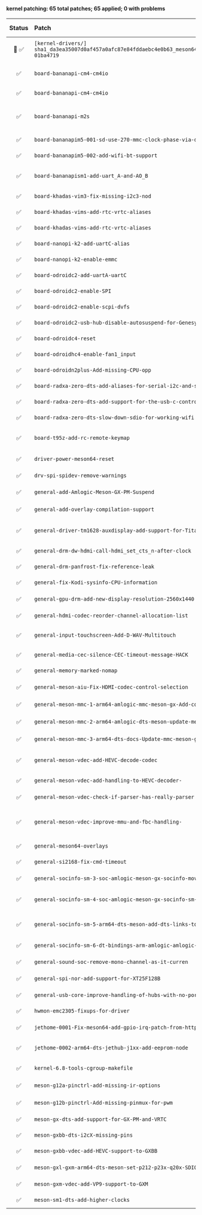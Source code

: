 #### kernel patching: 65 total patches; 65 applied; 0 with problems

| Status | Patch  | Diffstat Summary | Files patched | Author / Subject |
| :---:    | :---   | :---   | :---   | :---  |
|  🤖  ✅  | `[kernel-drivers/]` `sha1_da3ea35007d0af457a0afc87e84fddaebc4e0b63_meson64_edge_2d3cea8c_6ec0e137-01ba4719` | `(+0/-0)[]` | 54639381872ef2332f2e546bbb9330977f886f0d `?` | `Armbian Autopatcher` _[AUTOGEN] /opt/build_armbian/extensions/cache/patch/kernel-drivers/sha1_da3ea35007d0af457a0afc87e84fddaebc4e0b63_meson64_edge_2d3cea8c_6ec0e137-01ba4719_ |
| ✅  | `board-bananapi-cm4-cm4io` | `(+17/-4)[2M]` | 456a40af03329a1f50a508be00b06ee3ffb0bd08 `meson-g12b-bananapi-cm4.dtsi`, `meson-g12b-bananapi-cm4-cm4io.dts` | `Patrick Yavitz` _arch: arm64: dts: amlogic: meson g12b bananapi cm4_ |
| ✅  | `board-bananapi-cm4-cm4io` | `(+7/-2)[1M]` | e07aa08bf5dd05084a14d0de21f56dc0893180dc `meson-g12b-bananapi-cm4.dtsi` | `Patrick Yavitz` _BananaPi CM4: improve SDIO WiFi speeds_ |
| ✅  | `board-bananapi-m2s` | `(+17/-0)[3M]` | 134c554b4f043ca47a33c42ba8724fb3d2e18f3f `meson-g12b-bananapi.dtsi`, `meson-g12b-a311d-bananapi-m2s.dts`, `meson-g12b-s922x-bananapi-m2s.dts` | `Patrick Yavitz` _arch: arm64: dts: amlogic: meson g12b bananapi m2s_ |
| ✅  | `board-bananapim5-001-sd-use-270-mmc-clock-phase-via-dt` | `(+5/-0)[1M]` | 92e011232dc31e600ebd9fe3b3972bfc13e0c132 `meson-sm1-bananapi.dtsi` | `Igor Pecovnik` _BananaPi M5: 270 clock phase, via amlogic,mmc-phase_ |
| ✅  | `board-bananapim5-002-add-wifi-bt-support` | `(+65/-1)[1M]` | 02417366dc77221df1cb5e19f00d9c83f9a77048 `meson-sm1-bananapi-m5.dts` | `Patrick Yavitz` _arch: arm64: dts: amlogic: add wifi/bt support to bananapi m5_ |
| ✅  | `board-bananapism1-add-uart_A-and-AO_B` | `(+26/-0)[3M]` | 9e39bcdc8d71d900df51d1e9aadfe71b73eab1e5 `meson-sm1-bananapi-m2-pro.dts`, `meson-g12-common.dtsi`, `meson-sm1-bananapi.dtsi` | `Patrick Yavitz` _arm64: dts: amlogic: meson-sm1-bananapi: add uart A and AO_B_ |
| ✅  | `board-khadas-vim3-fix-missing-i2c3-nod` | `(+7/-0)[1M]` | b24a3735d26c9683a6b73d6c41f84681c25c07c8 `meson-khadas-vim3.dtsi` | `Christian Hewitt` _WIP: arm64: dts: meson: khadas-vim3: fix missing i2c3 node_ |
| ✅  | `board-khadas-vims-add-rtc-vrtc-aliases` | `(+2/-0)[1M]` | 9812119390ccc7d3f2935081dadcd6f0fd584620 `meson-gxl-s905x-khadas-vim.dts` | `Christian Hewitt` _HACK: arm64: dts: meson: add rtc/vrtc aliases to Khadas VIM_ |
| ✅  | `board-khadas-vims-add-rtc-vrtc-aliases` | `(+2/-0)[1M]` | 88313d8aa024c36f56d2afeec96a2791dfba8364 `meson-gxm-khadas-vim2.dts` | `Christian Hewitt` _HACK: arm64: dts: meson: add rtc/vrtc aliases to Khadas VIM2_ |
| ✅  | `board-nanopi-k2-add-uartC-alias` | `(+1/-0)[1M]` | 91d07ae27b08186e6b9e80d65b0527f56a99d6b7 `meson-gxbb-nanopi-k2.dts` | `Martin Ayotte` _add uartC alias for nanopi-k2_ |
| ✅  | `board-nanopi-k2-enable-emmc` | `(+1/-3)[1M]` | b34c57b65ca16702e7e767da5b335bad1df372a7 `meson-gxbb-nanopi-k2.dts` | `Igor Pecovnik` _nanopik2 - enable eMMC_ |
| ✅  | `board-odroidc2-add-uartA-uartC` | `(+14/-0)[1M]` | 65b0b9e8349c06c6d362f6d6d6c08d6d0a8e76d3 `meson-gxbb-odroidc2.dts` | `Martin Ayotte` _add uartA and uartC for Odroid-C2_ |
| ✅  | `board-odroidc2-enable-SPI` | `(+26/-0)[1M]` | 63050b277c2bd95dbac0280320fce2eb15d086f5 `meson-gxbb-odroidc2.dts` | `Thomas McKahan` _Odroid C2 enable SPI_ |
| ✅  | `board-odroidc2-enable-scpi-dvfs` | `(+2/-1)[1M]` | 90a2812409b8a30b858a12d36c21f226e4074937 `meson-gxbb-odroidc2.dts` | `zador-blood-stained` _Enable odroidc2-dev DVFS_ |
| ✅  | `board-odroidc2-usb-hub-disable-autosuspend-for-Genesys-Logic-` | `(+1/-1)[1M]` | 0c018889174e1d2ef0073e8ec952153809b4e23e `hub.c` | `Christian Hewitt` _LOCAL: usb: hub: disable autosuspend for Genesys Logic Hubs_ |
| ✅  | `board-odroidc4-reset` | `(+10/-0)[1M]` | a551f1f8723b06f797842084e6d03d1d933eee93 `meson-sm1-odroid-c4.dts` | `Ash Hughes` _adapted meson64-reboot driver, fix reboot on odroid C4 when using UHS-II SD cards_ |
| ✅  | `board-odroidhc4-enable-fan1_input` | `(+4/-0)[1M]` | a062e9044bf51936e6009cfc6d53eaaa9a8e1075 `meson-sm1-odroid-hc4.dts` | `Ricardo Pardini` _ODROID-HC4: add DT attributes to enable fan1_input_ |
| ✅  | `board-odroidn2plus-Add-missing-CPU-opp` | `(+16/-0)[1M]` | b9ce82bec8a41603d41224ad3b9bccd58d70f7c9 `meson-g12b-a311d.dtsi` | `Igor Pecovnik` _Add missing CPU opp values for clocking g12b / N2+ higher_ |
| ✅  | `board-radxa-zero-dts-add-aliases-for-serial-i2c-and-spi` | `(+12/-0)[1M]` | 220117b4eeb8b16174aa2d3f437875e0f9a4a9f1 `meson-g12a-radxa-zero.dts` | `Patrick Yavitz` _arm64: dts: Radxa Zero: set aliases for serial, i2c and spi_ |
| ✅  | `board-radxa-zero-dts-add-support-for-the-usb-c-controller` | `(+48/-0)[1M]` | feb66d9cadf986f15e94b5307249d07a1d01c56f `meson-g12a-radxa-zero.dts` | `Christian Hewitt` _arm64: dts: meson: radxa-zero: add support for the usb type-c controller_ |
| ✅  | `board-radxa-zero-dts-slow-down-sdio-for-working-wifi` | `(+1/-1)[1M]` | 7608eb850e246abaa9b8850f119f01ca96013f44 `meson-g12a-radxa-zero.dts` | `Yuntian Zhang` _VENDOR: Radxa Zero Wi-Fi fix_ |
| ✅  | `board-t95z-add-rc-remote-keymap` | `(+80/-0)[4M, 1A]` | 07ff9fc5866e19ffcff9d3f602f91d4afb842aea `rc-sunvell-t95z-plus.c`, `vendor-prefixes.yaml`, `rc.yaml`, `Makefile`, `rc-map.h` | `Christian Hewitt` _add rc keymaps for Sunvell T95Z Plus_ |
| ✅  | `driver-power-meson64-reset` | `(+194/-0)[2M, 1A]` | 39140e791b2fcd297aca1748540a342446f08c75 `meson64-reboot.c`, `Kconfig`, `Makefile` | `Patrick Yavitz` _pyavitz meson64-generalized `odroid-reboot` driver_ |
| ✅  | `drv-spi-spidev-remove-warnings` | `(+2/-0)[1M]` | 976b2065a0b3e98dce459f1133db517be7667c55 `spidev.c` | `John Doe` _rockchip64: edge: 6.10.5 drv:spi:spidev remove warnings_ |
| ✅  | `general-add-Amlogic-Meson-GX-PM-Suspend` | `(+93/-0)[2M, 1A]` | 0f36165d0828dce1c8c35ae9831d36ebdb41ce03 `meson_gx_pm.c`, `Kconfig`, `Makefile` | `Neil Armstrong` _HACK: arm64: meson: add Amlogic Meson GX PM Suspend_ |
| ✅  | `general-add-overlay-compilation-support` | `(+19/-2)[2M]` | 437991cc7b7e9cad16b0b6c8883230906a892193 `Makefile.dtbinst`, `Makefile.lib` | `Paolo Sabatino` _compile .scr and install overlays in right path_ |
| ✅  | `general-driver-tm1628-auxdisplay-add-support-for-Titanmec-TM16` | `(+477/-0)[2M, 3A]` | 2759aada06fb77183d112424133e66c855db6eeb `tm1628.c`, `titanmec,tm1628.yaml`, `Kconfig`, `sysfs-devices-auxdisplay-tm1628`, `Makefile` | `Heiner Kallweit` _FROMLIST(v5): auxdisplay: add support for Titanmec TM1628 7 segment display controller + etc_ |
| ✅  | `general-drm-dw-hdmi-call-hdmi_set_cts_n-after-clock` | `(+5/-0)[1M]` | c4a4b26c28f983f9c588f25da3e972f1eccaf6c6 `dw-hdmi.c` | `Jonas Karlman` _TEMP: drm: dw-hdmi: call hdmi_set_cts_n after clock is enabled_ |
| ✅  | `general-drm-panfrost-fix-reference-leak` | `(+1/-1)[1M]` | aabe2d58e09e0a6d6cfa8416cabc86ce75d6d493 `panfrost_job.c` | `Qinglang Miao` _drm/panfrost: fix reference leak in panfrost_job_hw_submit_ |
| ✅  | `general-fix-Kodi-sysinfo-CPU-information` | `(+1/-2)[1M]` | a9501ab8d9c656fad13b92caff943859af8febcd `cpuinfo.c` | `Christian Hewitt` _HACK: arm64: fix Kodi sysinfo CPU information_ |
| ✅  | `general-gpu-drm-add-new-display-resolution-2560x1440` | `(+19/-1)[2M]` | 9ae57e20eaa4f14281fd6c950917564f88d774ef `meson_vclk.c`, `meson_venc.c` | `Dongjin Kim` _ODROID-COMMON: gpu/drm: add new display resolution 2560x1440_ |
| ✅  | `general-hdmi-codec-reorder-channel-allocation-list` | `(+77/-63)[1M]` | 26df3295233534249f9603c6966691950ab3586a `hdmi-codec.c` | `Jonas Karlman` _WIP: ASoC: hdmi-codec: reorder channel allocation list_ |
| ✅  | `general-input-touchscreen-Add-D-WAV-Multitouch` | `(+574/-0)[4M, 1A]` | 2c9a775cf28582ef8f152bdb39277dc303cbcb7e `dwav-usb-mt.c`, `Kconfig`, `hid-ids.h`, `hid-quirks.c`, `Makefile` | `Hyeonki Hong` _ODROID-COMMON: input/touchscreen: Add D-WAV Multitouch driver._ |
| ✅  | `general-media-cec-silence-CEC-timeout-message-HACK` | `(+3/-3)[1M]` | 8c2f5f836f80fd3967fb4a4ed6f699bb6f1bfac8 `cec-adap.c` | `Christian Hewitt` _HACK: media: cec: silence CEC timeout message_ |
| ✅  | `general-memory-marked-nomap` | `(+0/-9)[1M]` | ec0c643f259d7d6c9e35381e4192839d7740a97a `of_reserved_mem.c` | `Stefan Agner` _HACK: of: partial revert of fdt.c changes_ |
| ✅  | `general-meson-aiu-Fix-HDMI-codec-control-selection` | `(+80/-34)[2M]` | a8f333ec0f8cb92ffb8f4cbea3c33bac7c996e97 `aiu-codec-ctrl.c`, `aiu-encoder-i2s.c` | `Martin Blumenstingl` _ASoC: meson: aiu: Fix HDMI codec control selection_ |
| ✅  | `general-meson-mmc-1-arm64-amlogic-mmc-meson-gx-Add-core-tx-rx-eMMC-SD-SD` | `(+48/-6)[1M, 1A]` | 809ad519b0320efec18f1d844b4bd9ae8aa5bc09 `meson-gx-mmc.h`, `meson-gx-mmc.c` | `Vyacheslav Bocharov` _arm64: amlogic: mmc: meson-gx: Add core, tx, rx eMMC/SD/SDIO phase clock settings from devicetree data_ |
| ✅  | `general-meson-mmc-2-arm64-amlogic-dts-meson-update-meson-axg-device-tree` | `(+3/-0)[1M]` | 28a3eea7f8dc4d1abe39906ad6491e742725467e `meson-axg.dtsi` | `Vyacheslav Bocharov` _arm64: amlogic: dts: meson: update meson-axg device-tree for new core, tx, rx phase clock settings._ |
| ✅  | `general-meson-mmc-3-arm64-dts-docs-Update-mmc-meson-gx-documentation-for` | `(+11/-0)[1M]` | e4dae0bc05b5eb57325f8681a4562ba15bb03727 `amlogic,meson-gx-mmc.yaml` | `Vyacheslav Bocharov` _arm64: dts: docs: Update mmc meson-gx documentation for new config option amlogic,mmc-phase_ |
| ✅  | `general-meson-vdec-add-HEVC-decode-codec` | `(+1505/-2)[4M, 2A]` | 8c9b4ad983a5f93d15f8c022e238f6cbe5f17fb8 `codec_hevc.c`, `vdec_platform.c`, `codec_hevc.h`, `Makefile`, `esparser.c`, `hevc_regs.h` | `benjamin545` _WIP: drivers: meson: vdec: add HEVC decode codec_ |
| ✅  | `general-meson-vdec-add-handling-to-HEVC-decoder-` | `(+34/-18)[1M]` | 33ab3cce0590b59cf109f3b51a95167ca109e950 `codec_hevc.c` | `benjamin545` _WIP: drivers: meson: vdec: add handling to HEVC decoder to show frames when ready_ |
| ✅  | `general-meson-vdec-check-if-parser-has-really-parser` | `(+10/-4)[1M]` | affc0b34b99ad245aaf4a9398559fb83ddaea83e `esparser.c` | `Neil Armstrong` _WIP: drivers: meson: vdec: check if parser has really parser before marking input buffer as error_ |
| ✅  | `general-meson-vdec-improve-mmu-and-fbc-handling-` | `(+163/-101)[8M]` | 549f547002afa135f9d571aad0e78628c713f85d `codec_hevc_common.c`, `vdec_helpers.c`, `codec_vp9.c`, `vdec_helpers.h`, `codec_h264.c`, `codec_hevc_common.h`, `esparser.c`, `vdec.h` | `benjamin545` _WIP: drivers: meson: vdec: improve mmu and fbc handling and add 10 bit handling_ |
| ✅  | `general-meson64-overlays` | `(+3/-0)[1M]` | 008b49e05b1d77c332983aa301cf255439e415e6 `Makefile.lib` | `Zhang Ning` _general: meson64 overlays_ |
| ✅  | `general-si2168-fix-cmd-timeout` | `(+1/-1)[1M]` | 89de48ace87b8e0873c2b3c1f630295c209c888e `si2168.c` | `Koumes` _si2168: fix cmd timeout_ |
| ✅  | `general-socinfo-sm-3-soc-amlogic-meson-gx-socinfo-move-common-code-to-hea` | `(+137/-125)[1M, 1A]` | 062590699c93ff4286820600b3c6cfbfbf3f8192 `meson-gx-socinfo.c`, `meson-gx-socinfo-internal.h` | `Viacheslav Bocharov` _soc: amlogic: meson-gx-socinfo: move common code to header file_ |
| ✅  | `general-socinfo-sm-4-soc-amlogic-meson-gx-socinfo-sm-Add-Amlogic-secure-m` | `(+211/-4)[3M, 1A]` | 5cc9409c6145664c35180c0bed3b0dc701cef4f1 `meson-gx-socinfo-sm.c`, `meson-gx-socinfo-internal.h`, `Kconfig`, `Makefile` | `Viacheslav Bocharov` _soc: amlogic: meson-gx-socinfo-sm: Add Amlogic secure-monitor SoC Information driver_ |
| ✅  | `general-socinfo-sm-5-arm64-dts-meson-add-dts-links-to-secure-monitor-for-` | `(+4/-0)[4M]` | ca2fb89dc95ca73a2ac43763d80b8330d1f5d435 `meson-a1.dtsi`, `meson-axg.dtsi`, `meson-g12-common.dtsi`, `meson-gx.dtsi` | `Viacheslav Bocharov` _arm64: dts: meson: add dts links to secure-monitor for soc driver in a1, axg, gx, g12_ |
| ✅  | `general-socinfo-sm-6-dt-bindings-arm-amlogic-amlogic-meson-gx-ao-secure-a` | `(+4/-0)[1M]` | d51499d34cd756cb92a736af5463889dfd4877ee `amlogic,meson-gx-ao-secure.yaml` | `Viacheslav Bocharov` _dt-bindings: arm: amlogic: amlogic,meson-gx-ao-secure: add secure-monitor property_ |
| ✅  | `general-sound-soc-remove-mono-channel-as-it-curren` | `(+2/-2)[1M]` | 5b9780f20b50f00721a7d096ee78143e2022af4b `axg-frddr.c` | `ckkim` _ODROID-N2: sound/soc: remove mono channel as it currently doesn't work hdmi output._ |
| ✅  | `general-spi-nor-add-support-for-XT25F128B` | `(+22/-0)[3M, 1A]` | 061284c2e246a3521e7045f32c40ef068185d91f `xtx.c`, `Makefile`, `core.c`, `core.h` | `Andreas Rammhold` _spi-nor: add support for XT25F128B & XT25Q64_ |
| ✅  | `general-usb-core-improve-handling-of-hubs-with-no-ports` | `(+2/-3)[1M]` | dda0c9348d31c7f354f6a10d98024519537319c8 `hub.c` | `Heiner Kallweit` _usb: core: improve handling of hubs with no ports_ |
| ✅  | `hwmon-emc2305-fixups-for-driver` | `(+88/-8)[1M]` | 0970345156255b87148740a1f20244d9bc54c3b8 `emc2305.c` | `Patrick Yavitz` _hwmon: emc2305: fixups for driver_ |
| ✅  | `jethome-0001-Fix-meson64-add-gpio-irq-patch-from-https-lkml.org-l` | `(+42/-0)[2M]` | 69b1dbb05d9e05274f66d0d4ced523bb3b39f033 `pinctrl-meson.c`, `pinctrl-meson.h` | `usera` _Fix:meson64: add gpio irq (patch from https://lkml.org/lkml/2020/11/27/8)_ |
| ✅  | `jethome-0002-arm64-dts-jethub-j1xx-add-eeprom-node` | `(+24/-0)[2M]` | d9bc518b3c8a62a39750c9be6576561a1142e99e `meson-axg-jethome-jethub-j110-rev-2.dts`, `meson-axg-jethome-jethub-j110-rev-3.dts` | `Viacheslav Bocharov` _arm64: dts: jethub-j1xx: add eeprom node_ |
| ✅  | `kernel-6.8-tools-cgroup-makefile` | `(+11/-0)[1A]` | ef2e3f5667f6ab9da5d9c961648394ef99f59749 `Makefile` | `ColorfulRhino` _[ARCHEOLOGY] meson-s4t7: Fix custom_kernel_config: hash modification has to happen inside the first function call_ |
| ✅  | `meson-g12a-pinctrl-add-missing-ir-options` | `(+25/-0)[2M]` | e87514ba3a07d7a8e9ac93cc31b2b7d31d72633d `meson-g12-common.dtsi`, `pinctrl-meson-g12a.c` | `Yuntian Zhang` _pinctrl: meson-g12a: add missing ir options_ |
| ✅  | `meson-g12b-pinctrl-Add-missing-pinmux-for-pwm` | `(+45/-3)[2M]` | 674e91260a0acc75950570a04546c80aa11687a8 `meson-g12b.dtsi`, `pinctrl-meson-g12a.c` | `Yuntian Zhang` _pinctrl: meson: Add several missing pinmux for pwm functions_ |
| ✅  | `meson-gx-dts-add-support-for-GX-PM-and-VRTC` | `(+9/-0)[1M]` | a74b81965de5837ed04733aa4bf911f54fc6b051 `meson-gx.dtsi` | `Neil Armstrong` _HACK: arm64: dts: meson: add support for GX PM and Virtual RTC_ |
| ✅  | `meson-gxbb-dts-i2cX-missing-pins` | `(+4/-0)[1M]` | 092809573cbc6ab0638388804b782632e8c3b193 `meson-gxbb.dtsi` | `Martin Ayotte` _fix i2cA and i2cB miossing pins_ |
| ✅  | `meson-gxbb-vdec-add-HEVC-support-to-GXBB` | `(+12/-0)[1M]` | 0a15946a3b2bf48cf30b08614d312da5834e0a4d `vdec_platform.c` | `Christian Hewitt` _WIP: drivers: meson: vdec: add HEVC support to GXBB_ |
| ✅  | `meson-gxl-gxm-arm64-dts-meson-set-p212-p23x-q20x-SDIO-to-100MH` | `(+10/-2)[2M]` | 0c415681f9be0a07bd649ad0d67a8ba2177fd691 `meson-gx-p23x-q20x.dtsi`, `meson-gxl-s905x-p212.dtsi` | `Christian Hewitt` _WIP: arm64: dts: meson: set p212/p23x/q20x SDIO to 100MHz + add UHS SDIO capabilities_ |
| ✅  | `meson-gxm-vdec-add-VP9-support-to-GXM` | `(+13/-1)[1M]` | 378f89ed375c75327df27b2dd32bf8d5d67a61f7 `vdec_platform.c` | `Christian Hewitt` _drivers: meson: vdec: add VP9 support to GXM_ |
| ✅  | `meson-sm1-dts-add-higher-clocks` | `(+10/-0)[1M]` | 6db47c9ce8372a757dc7867f91c1a5160a928f09 `meson-sm1.dtsi` | `Igor Pecovnik` _Add higher clocks for SM1 family_ |


